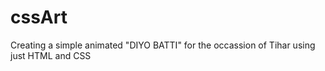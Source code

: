 # cssArt
Creating a simple animated "DIYO BATTI" for the occassion of Tihar using just HTML and CSS 
